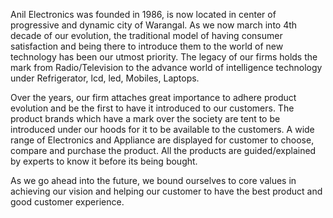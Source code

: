 Anil Electronics was founded in 1986, is now located in center of progressive and dynamic city of Warangal. As we now march into 4th decade of our evolution, the traditional model of having consumer satisfaction and being there to introduce them to the world of new technology has been our utmost priority. The legacy of our firms holds the mark from Radio/Television to the advance world of intelligence technology under Refrigerator, lcd, led, Mobiles, Laptops.</p><p>Over the years, our firm attaches great importance to adhere product evolution and be the first to have it introduced to our customers. The product brands which have a mark over the society are tent to be introduced under our hoods for it to be available to the customers. A wide range of Electronics and Appliance are displayed for customer to choose, compare and purchase the product. All the products are guided/explained by experts to know it before its being bought. </p><p>As we go ahead into the future, we bound ourselves to core values in achieving our vision and helping our customer to have the best product and good customer experience.
                
